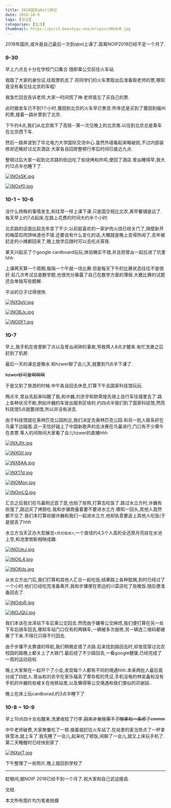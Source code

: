 ```yaml
---
title: 2018国庆qbxt|游记
date: 2018-10-9
tags: [日记]
categories: [生活]
thumbnail: https://pics1.beautyyu.one/origin/iNOdoR.jpg
---
```


2018年国庆,或许是自己最后一次到qbxt上课了.距离NOIP2018已经不足一个月了.

### 9-30

早上六点五十分在学校门口集合 随即乘公交前往火车站.

我取了大家的身份证,往取票机去了.将同学们的火车票取出后准备取老师的票,哪知竟没有看见往北京的车程!

我急忙回去告诉老师,大家一时间慌了神.老师竟忘了买自己的票.

此时据发车已不到1个小时,莆田到北京的火车早已售空.所幸还是买到了莆田到福州的票,接着一路补票到了北京.

下午约4点,我们从北京南下了高铁--第一次见晚上的北京南.以往到北京总是乘车在北京西下车.

然后一路奔波到了华北电力大学国际交流中心.虽然外墙看起来略破损,不过内部装修却还略好过北农酒店.大家各自回房整顿行李后时间已接近九点.

整顿过后大家一起到北农路的街边吃了些烧烤和炸鸡,便回了酒店.曾焱睡得早,我大约12点半也睡下了.

[![iNOsSK.jpg](https://pics1.beautyyu.one/origin/iNOsSK.jpg)](https://imgchr.com/i/iNOsSK)

[![iNOxf0.jpg](https://pics1.beautyyu.one/origin/iNOxf0.jpg)](https://imgchr.com/i/iNOxf0)

### 10-1 ~ 10-6

没什么特殊的事情发生,和往常一样上课下课.只是国交相比北农,离早餐铺是远了.每天早上约7点起床,在路上花费的时间大约半个小时.

北农路的店面比起去年变了不少,以前挺喜欢的一家驴肉火烧已经关门了,隔壁新开的梅菜扣肉饼味道也不错.还要说有什么变化的话,大概就是晚上变得热闹了,去年被赶走的小摊都回来了,晚上放学后随时可以去吃点宵夜.

某天兴起买了个google cardboard玩玩,体验确实不错,并且把曾焱一起拉进了坑里hhh

上课两天算一个周期,每隔一个午就一场比赛.但是每天下午的比赛状态往往不是很好.前几次考试总是数学题,也很充分暴露了自己在数学方面的薄弱.大概比赛的试题还会单独写些题解.

平淡的日子过得很快.

[![iNXSpV.jpg](https://pics1.beautyyu.one/origin/iNXSpV.jpg)](https://imgchr.com/i/iNXSpV)

[![iNOBJx.jpg](https://pics1.beautyyu.one/origin/iNOBJx.jpg)](https://imgchr.com/i/iNOBJx)

[![iNO0F1.jpg](https://pics1.beautyyu.one/origin/iNO0F1.jpg)](https://imgchr.com/i/iNO0F1)

### 10-7

早上,我手机在夜里断了点以及曾焱闹钟的事故,导致两人8点才醒来.匆忙洗漱之后赶到了机房.

最后一天的课总是略水.和hzwer聊了会儿天,就要到11点半下课了.

~~hzwer好可爱啊啊啊~~

于是又到了旅游的时候.中午各自回去休息,打算下午去国家科技馆玩玩.

两点半,曾焱先起来叫醒了我,和许巍,刘丞宇和欧荣煌先骑上自行车往城里去了.路上各种状况不断,例如许巍的车驶出服务区啥的.约四点半我们到了国家科技馆,然而科技馆5点就要闭馆,所以并没有进去.

由于科技馆就在奥林匹克公园附近,我们决定去奥林匹克公园.和另一批人联系好在鸟巢下边碰面.这一天恰好碰上了中国新歌声的总决赛在鸟巢进行,门口有不少黄牛在卖票.等人的间隙间大家看了会儿hzwer的直播hhh

[![iNXJht.jpg](https://pics1.beautyyu.one/origin/iNXJht.jpg)](https://imgchr.com/i/iNXJht)

[![iNXGtI.jpg](https://pics1.beautyyu.one/origin/iNXGtI.jpg)](https://imgchr.com/i/iNXGtI)

[![iNX8AA.jpg](https://pics1.beautyyu.one/origin/iNX8AA.jpg)](https://imgchr.com/i/iNX8AA)

[![iNX17d.jpg](https://pics1.beautyyu.one/origin/iNX17d.jpg)](https://imgchr.com/i/iNX17d)

[![iNOMon.jpg](https://pics1.beautyyu.one/origin/iNOMon.jpg)](https://imgchr.com/i/iNOMon)

[![iNOmLQ.jpg](https://pics1.beautyyu.one/origin/iNOmLQ.jpg)](https://imgchr.com/i/iNOmLQ)

汇合之后我们在鸟巢附近逛了逛,也拍了些照,打算去吃饭了.路过水立方时,许巍有些饿了,路边买了烤肠吃.我和步骥商量着要不要进水立方.哪知一回头,其他人竟然都不见了.我们本打算劝服许巍和我们一起进水立方,他却执意要追上其他人吃饭(于是就丢了hhh

水立方当天正办大型展览`<月光如水>`,一个直径约4,5个人高的全还原月亮挂在水池上空,和池里倒影相映成趣.

[![iNOUeJ.jpg](https://pics1.beautyyu.one/origin/iNOUeJ.jpg)](https://imgchr.com/i/iNOUeJ)

[![iNOtL4.jpg](https://pics1.beautyyu.one/origin/iNOtL4.jpg)](https://imgchr.com/i/iNOtL4)

[![iNOKds.jpg](https://pics1.beautyyu.one/origin/iNOKds.jpg)](https://imgchr.com/i/iNOKds)

从水立方出门后,我们打算和其他人汇合一起吃饭,结果路上各种耽搁,到时已经过了一个小时.他们已经吃完准备离开,我和步骥便在旁边的川菜店吃了些晚饭.随后便准备回去了.

[![iNOdoR.jpg](https://pics1.beautyyu.one/origin/iNOdoR.jpg)](https://imgchr.com/i/iNOdoR)

[![iNOJQU.jpg](https://pics1.beautyyu.one/origin/iNOJQU.jpg)](https://imgchr.com/i/iNOJQU)

我们本该在龙泽站下车后乘公交回去.然而由于嫌等公交麻烦,我们便打算在另一处下车后骑车回去,哪知车站门口仅有的两辆车,一辆被多次报修,另一辆连二维码都被撕了下来.不得已只得不行回去.

由于步骥不太靠谱的导航,我们稍微走错了点路.后来找到路回去时,却发现穿过北农校园的路晚上都关上了大铁门.最后绕了不少路回去,一看google健康,已经完成了一周的运动目标.

晚上大家聚在一起开个了小会,发现每个人都有不同的境遇hhh.本来两批人最后竟分成了四批人.曾焱和刘丞宇在家乐福丢了寄存柜的凭证,手机没电的林奕鑫和没有手机的许巍险些被关在地铁站里,以及懒得等公交境遇和我们类似的邓谢喆..

晚上在床上玩cardborad,约3点半睡下了

### 10-8 ~ 10-9

早上10点四十左右醒来,洗漱收拾了行李.~~回来才发现落下了眼罩和一条裤子emmm~~

中午老师破费,大家聚餐吃了一顿.接着就赶往火车站了.在站里的麦当劳点了一杯拿铁雪冰,就上车了.我先睡了一会儿,起来吃了顿饭,闲聊了一会儿,就又上床玩手机了.第二天睡醒时已经快到家了.

[![iNXplT.jpg](https://pics1.beautyyu.one/origin/iNXplT.jpg)](https://imgchr.com/i/iNXplT)

下午整理了一些照片,晚上就回到学校了

***

眨眼间,据NOIP 2018已经不到一个月了.祝大家和自己武运隆昌.

文结.

本文所有图片均为笔者拍摄
